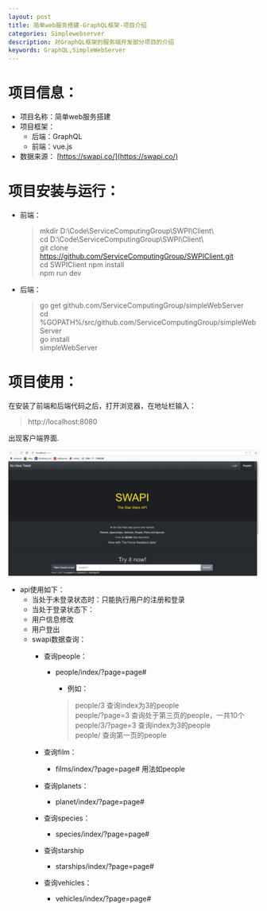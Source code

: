 ```yaml
---
layout: post
title: 简单web服务搭建-GraphQL框架-项目介绍
categories: Simplewebserver
description: 对GraphQL框架的服务端开发部分项目的介绍
keywords: GraphQL,SimpleWebServer
---
```


<!--上面的尽量不要动-->
# 项目信息：
+ 项目名称：简单web服务搭建
+ 项目框架：
  + 后端：GraphQL
  + 前端：vue.js
+ 数据来源：
  [https://swapi.co/](https://swapi.co/)
  
# 项目安装与运行：

+ 前端：

   >mkdir D:\Code\ServiceComputingGroup\SWPI\Client\  
   cd D:\Code\ServiceComputingGroup\SWPI\Client\  
   git clone https://github.com/ServiceComputingGroup/SWPIClient.git  
   cd SWPIClient
   npm install  
   npm run dev  
  
+ 后端：

  >go get github.com/ServiceComputingGroup/simpleWebServer  
  cd %GOPATH%/src/github.com/ServiceComputingGroup/simpleWebServer  
  go install  
  simpleWebServer  
  
# 项目使用：

在安装了前端和后端代码之后，打开浏览器，在地址栏输入：
> http://localhost:8080

出现客户端界面.  

![](/images/posts/SWApi/apiRoot.PNG)
+ api使用如下：
  + 当处于未登录状态时：只能执行用户的注册和登录
  + 当处于登录状态下：
  + 用户信息修改
  + 用户登出
  + swapi数据查询：
     + 查询people：
        + people/index/?page=page#
          + 例如：
          
          >people/3 查询index为3的people  
          >people/?page=3 查询处于第三页的people，一共10个  
          >people/3/?page=3 查询index为3的people  
          >people/ 查询第一页的people  
          
     + 查询film：
        + films/index/?page=page#
          用法如people
     + 查询planets：
        + planet/index/?page=page#
     + 查询species：
        + species/index/?page=page#
     + 查询starship
        + starships/index/?page=page#
     + 查询vehicles：
        + vehicles/index/?page=page#
    
